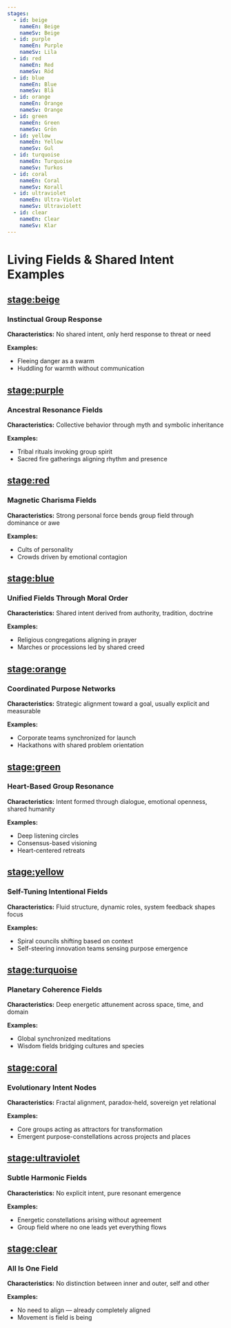 ```yaml
---
stages:
  - id: beige
    nameEn: Beige
    nameSv: Beige
  - id: purple
    nameEn: Purple
    nameSv: Lila
  - id: red
    nameEn: Red
    nameSv: Röd
  - id: blue
    nameEn: Blue
    nameSv: Blå
  - id: orange
    nameEn: Orange
    nameSv: Orange
  - id: green
    nameEn: Green
    nameSv: Grön
  - id: yellow
    nameEn: Yellow
    nameSv: Gul
  - id: turquoise
    nameEn: Turquoise
    nameSv: Turkos
  - id: coral
    nameEn: Coral
    nameSv: Korall
  - id: ultraviolet
    nameEn: Ultra-Violet
    nameSv: Ultraviolett
  - id: clear
    nameEn: Clear
    nameSv: Klar
---
```


# Living Fields & Shared Intent Examples

## <stage:beige>

### Instinctual Group Response

**Characteristics:** No shared intent, only herd response to threat or need

**Examples:**
- Fleeing danger as a swarm
- Huddling for warmth without communication

## <stage:purple>

### Ancestral Resonance Fields

**Characteristics:** Collective behavior through myth and symbolic inheritance

**Examples:**
- Tribal rituals invoking group spirit
- Sacred fire gatherings aligning rhythm and presence

## <stage:red>

### Magnetic Charisma Fields

**Characteristics:** Strong personal force bends group field through dominance or awe

**Examples:**
- Cults of personality
- Crowds driven by emotional contagion

## <stage:blue>

### Unified Fields Through Moral Order

**Characteristics:** Shared intent derived from authority, tradition, doctrine

**Examples:**
- Religious congregations aligning in prayer
- Marches or processions led by shared creed

## <stage:orange>

### Coordinated Purpose Networks

**Characteristics:** Strategic alignment toward a goal, usually explicit and measurable

**Examples:**
- Corporate teams synchronized for launch
- Hackathons with shared problem orientation

## <stage:green>

### Heart-Based Group Resonance

**Characteristics:** Intent formed through dialogue, emotional openness, shared humanity

**Examples:**
- Deep listening circles
- Consensus-based visioning
- Heart-centered retreats

## <stage:yellow>

### Self-Tuning Intentional Fields

**Characteristics:** Fluid structure, dynamic roles, system feedback shapes focus

**Examples:**
- Spiral councils shifting based on context
- Self-steering innovation teams sensing purpose emergence

## <stage:turquoise>

### Planetary Coherence Fields

**Characteristics:** Deep energetic attunement across space, time, and domain

**Examples:**
- Global synchronized meditations
- Wisdom fields bridging cultures and species

## <stage:coral>

### Evolutionary Intent Nodes

**Characteristics:** Fractal alignment, paradox-held, sovereign yet relational

**Examples:**
- Core groups acting as attractors for transformation
- Emergent purpose-constellations across projects and places

## <stage:ultraviolet>

### Subtle Harmonic Fields

**Characteristics:** No explicit intent, pure resonant emergence

**Examples:**
- Energetic constellations arising without agreement
- Group field where no one leads yet everything flows

## <stage:clear>

### All Is One Field

**Characteristics:** No distinction between inner and outer, self and other

**Examples:**
- No need to align — already completely aligned
- Movement is field is being

